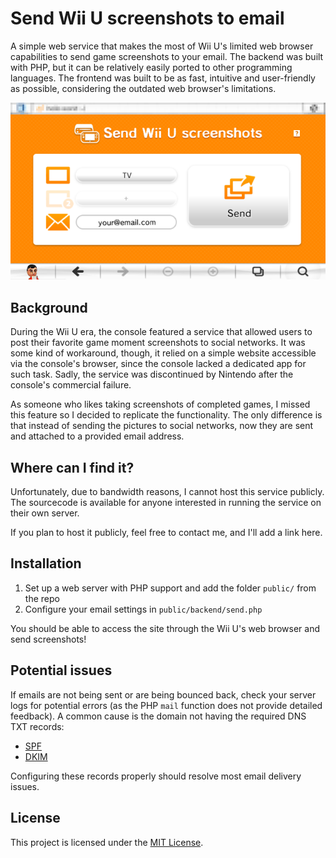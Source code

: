 # Send Wii U screenshots to email
A simple web service that makes the most of Wii U's limited web browser capabilities to send game screenshots to your email.
The backend was built with PHP, but it can be relatively easily ported to other programming languages.
The frontend was built to be as fast, intuitive and user-friendly as possible, considering the outdated web browser's limitations.

![Preview](https://raw.githubusercontent.com/marcrobledo/wiiu-screenshots-to-email/refs/heads/main/preview.png)


## Background
During the Wii U era, the console featured a service that allowed users to post their favorite game moment screenshots to social networks. It was some kind of workaround, though, it relied on a simple website accessible via the console's browser, since the console lacked a dedicated app for such task. Sadly, the service was discontinued by Nintendo after the console's commercial failure.

As someone who likes taking screenshots of completed games, I missed this feature so I decided to replicate the functionality. The only difference is that instead of sending the pictures to social networks, now they are sent and attached to a provided email address.


## Where can I find it?
Unfortunately, due to bandwidth reasons, I cannot host this service publicly. The sourcecode is available for anyone interested in running the service on their own server.

If you plan to host it publicly, feel free to contact me, and I'll add a link here.


## Installation
1. Set up a web server with PHP support and add the folder `public/` from the repo
2. Configure your email settings in `public/backend/send.php`

You should be able to access the site through the Wii U's web browser and send screenshots!


## Potential issues
If emails are not being sent or are being bounced back, check your server logs for potential errors (as the PHP `mail` function does not provide detailed feedback).
A common cause is the domain not having the required DNS TXT records:

- [SPF](https://support.google.com/a/answer/33786)
- [DKIM](https://support.google.com/a/answer/174124)

Configuring these records properly should resolve most email delivery issues.


## License
This project is licensed under the [MIT License](https://github.com/marcrobledo/wiiu-screenshots-to-email?tab=MIT-1-ov-file).
